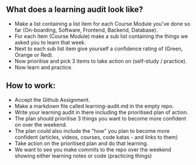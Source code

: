 ## What does a learning audit look like?
- Make a list containing a list item for each Course Module you've done so far (On-boarding, Software, Frontend, Backend, Database).
- For each item (Course Module) make a sub list containing the things we asked you to learn that week.
- Next to each sub list item give yourself a confidence rating of (Green, Orange or Red). 
- Now prioritise and pick 3 items to take action on (self-study / practice).
- Now learn and practice.

## How to work:
- Accept the Github Assignment.
- Make a markdown file called learning-audit.md in the empty repo.
- Write your learning audit in there including the prioritised plan of action.
- The plan should prioritise 3 things you want to become more confident on over the weekend.
- The plan could also include the "how" you plan to become more confident (articles, videos, courses, code katas - and links to them)
- Take action on the prioritised plan and do that learning.
- We want to see you make commits to the repo over the weekend showing either learning notes or code (practicing things)